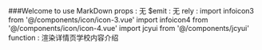 ###Welcome to use MarkDown
props : 无
$emit :	无
rely :	import infoicon3 from '@/components/icon/icon-3.vue'
		import infoicon4 from '@/components/icon/icon-4.vue'
		import jcyui from '@/components/jcyui'
function : 渲染详情页学校内容介绍